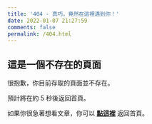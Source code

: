 ```yaml
---
title: '404 - 真巧，竟然在這裡遇到你！'
date: 2022-01-07 21:27:59
comments: false
permalink: /404.html
---
```


<!-- markdownlint-disable MD039 MD033 -->

## 這是一個不存在的頁面

很抱歉，你目前存取的頁面並不存在。

預計將在約 <span id="timeout">5</span> 秒後返回首頁。

如果你很急著想看文章，你可以 **[點這裡](https://www.buleye.com/)** 返回首頁。

<script>
let countTime = 5;

function count() {
  
  document.getElementById('timeout').textContent = countTime;
  countTime -= 1;
  if(countTime === 0){
    location.href = 'https://www.buleye.com/'; // 記得改成自己網址 Url
  }
  setTimeout(() => {
    count();
  }, 1000);
}

count();
</script>
